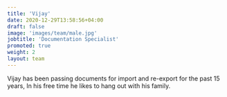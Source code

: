 ```yaml
---
title: 'Vijay'
date: 2020-12-29T13:58:56+04:00
draft: false
image: 'images/team/male.jpg'
jobtitle: 'Documentation Specialist'
promoted: true
weight: 2
layout: team
---
```


Vijay has been passing documents for import and re-export for the past 15 years, In his free time he likes to hang out with his family.
